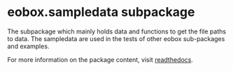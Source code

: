 # eobox.sampledata subpackage

The subpackage which mainly holds data and functions to get the file paths to data. 
The sampledata are used in the tests of other eobox sub-packages and examples. 

For more information on the package content, visit [readthedocs](https://eo-box.readthedocs.raster/en/latest/eobox.sampledata.html).
